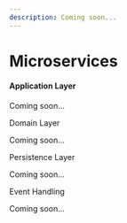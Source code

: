 ```yaml
---
description: Coming soon...
---
```


# Microservices

#### Application Layer

Coming soon...



Domain Layer

Coming soon...



Persistence Layer

Coming soon...



Event Handling

Coming soon...
